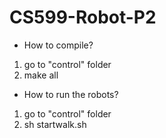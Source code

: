 # CS599-Robot-P2

* How to compile?
1. go to "control" folder
2. make all

* How to run the robots?
1. go to "control" folder
2. sh startwalk.sh